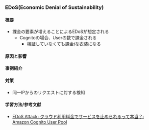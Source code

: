 

### EDoS(Economic Denial of Sustainability)
#### 概要
- 課金の要素が増えることによるEDoSが想定される
	- Cognitoの場合、Userの数で課金される
		- 検証していなくても課金tな衣装になる

#### 原因と影響


#### 事例紹介

#### 対策
- 同一IPからのリクエストに対する検知

#### 学習方法/参考文献
- [EDoS Attack: クラウド利用料金でサービスを止められるって本当？: Amazon Cognito User Pool](https://blog.flatt.tech/entry/edos_aws#Amazon-Cognito-User-Pool)